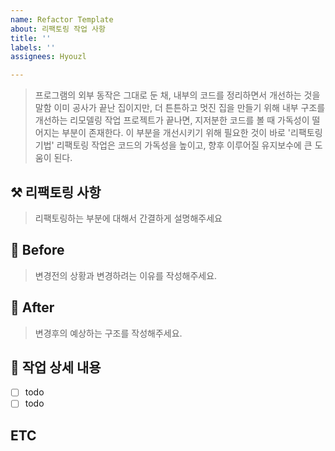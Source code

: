 ```yaml
---
name: Refactor Template
about: 리팩토링 작업 사항
title: ''
labels: ''
assignees: Hyouzl

---
```


>프로그램의 외부 동작은 그대로 둔 채, 내부의 코드를 정리하면서 개선하는 것을 말함
이미 공사가 끝난 집이지만, 더 튼튼하고 멋진 집을 만들기 위해 내부 구조를 개선하는 리모델링 작업
프로젝트가 끝나면, 지저분한 코드를 볼 때 가독성이 떨어지는 부분이 존재한다. 이 부분을 개선시키기 위해 필요한 것이 바로 '리팩토링 기법'
리팩토링 작업은 코드의 가독성을 높이고, 향후 이루어질 유지보수에 큰 도움이 된다.

## ⚒️ 리팩토링 사항

> 리팩토링하는 부분에 대해서 간결하게 설명해주세요

## 🪹 Before
> 변경전의 상황과 변경하려는 이유를 작성해주세요.


## 🪺 After
> 변경후의 예상하는 구조를 작성해주세요.


##  🔨 작업 상세 내용
- [ ] todo
- [ ] todo

## ETC

